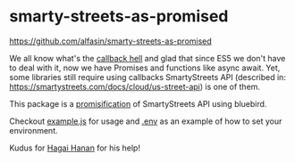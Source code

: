 # smarty-streets-as-promised

https://github.com/alfasin/smarty-streets-as-promised

We all know what's the [callback hell](http://callbackhell.com/) and glad that since ES5 we don't have to deal with it, now we have Promises and functions like async await. Yet, some libraries still require using callbacks SmartyStreets API (described in: https://smartystreets.com/docs/cloud/us-street-api) is one of them. 

This package is a [promisification](http://bluebirdjs.com/docs/api/promise.promisify.html) of SmartyStreets API using bluebird.

Checkout [example.js](middleware_example.js) for usage and [.env](.env_example) as an example of how to set your environment. 

Kudus for [Hagai Hanan](https://github.com/hagaihanan) for his help!
